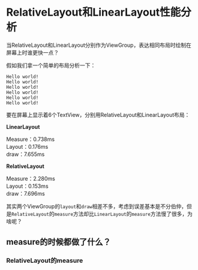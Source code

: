 # RelativeLayout和LinearLayout性能分析

当RelativeLayout和LinearLayout分别作为ViewGroup，表达相同布局时绘制在屏幕上时谁更快一点？

假如我们拿一个简单的布局分析一下：

```
Hello world!
Hello world!
Hello world!
Hello world!
Hello world!
Hello world!
```

要在屏幕上显示着6个TextView，分别用RelativeLayout和LinearLayout布局：

**LinearLayout**

Measure：0.738ms  
Layout：0.176ms  
draw：7.655ms

**RelativeLayout**

Measure：2.280ms  
Layout：0.153ms  
draw：7.696ms

其实两个ViewGroup的`layout`和`draw`相差不多，考虑到误差基本是不分伯仲，但是`RelativeLayout`的`measure`方法却比`LinearLayout`的`measure`方法慢了很多，为啥呢？

## measure的时候都做了什么？

### RelativeLayout的measure

```
```
<!--stackedit_data:
eyJoaXN0b3J5IjpbMTY4NzE2MTQ1NF19
-->